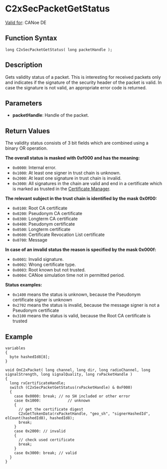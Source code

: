 # C2xSecPacketGetStatus

[Valid for](../../../Shared/FeatureAvailability.md): CANoe DE

## Function Syntax

```plaintext
long C2xSecPacketGetStatus( long packetHandle );
```

## Description

Gets validity status of a packet. This is interesting for received packets only and indicates if the signature of the security header of the packet is valid. In case the signature is not valid, an appropriate error code is returned.

## Parameters

- **packetHandle**: Handle of the packet.

## Return Values

The validity status consists of 3 bit fields which are combined using a binary OR operation.

**The overall status is masked with 0xf000 and has the meaning:**

- `0x0000`: Internal error.
- `0x1000`: At least one signer in trust chain is unknown.
- `0x2000`: At least one signature in trust chain is invalid.
- `0x3000`: All signatures in the chain are valid and end in a certificate which is marked as trusted in the [Certificate Manager](../../../CANoeCANalyzer/Ribbon/File/Options/BussystemsProtocols/BussystemsProtocolsCar2x.md#Car2xCertificateManager).

**The relevant subject in the trust chain is identified by the mask 0x0f00:**

- `0x0100`: Root CA certificate
- `0x0200`: Pseudonym CA certificate
- `0x0300`: Longterm CA certificate
- `0x0400`: Pseudonym certificate
- `0x0500`: Longterm certificate
- `0x0600`: Certificate Revocation List certificate
- `0x0700`: Message

**In case of an invalid status the reason is specified by the mask 0x000f:**

- `0x0001`: Invalid signature.
- `0x0002`: Wrong certificate type.
- `0x0003`: Root known but not trusted.
- `0x0004`: CANoe simulation time not in permitted period.

**Status examples:**

- `0x1400` means the status is unknown, because the Pseudonym certificate signer is unknown
- `0x2702` means the status is invalid, because the message signer is not a Pseudonym certificate
- `0x3100` means the status is valid, because the Root CA certificate is trusted

## Example

```plaintext
variables
{
  byte hashedId8[8];
}

void OnC2xPacket( long channel, long dir, long radioChannel, long signalStrength, long signalQuality, long rxPacketHandle )
{
  long rxCertificateHandle;
  switch (C2xSecPacketGetStatus(rxPacketHandle) & 0xF000)
  {
    case 0x0000: break; // no SH included or other error
    case 0x1000:            // unknown
    {
      // get the certificate digest
      C2xGetTokenData(rxPacketHandle, "geo_sh", "signerHashedId", elCount(hashedId8), hashedId8);
      break;
    }
    case 0x2000: // invalid
    {
      // check used certificate
      break;
    }
    case 0x3000: break; // valid
  }
}
```
